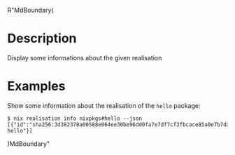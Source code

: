 R"MdBoundary(
# Description

Display some informations about the given realisation

# Examples

Show some information about the realisation of the `hello` package:

```console
$ nix realisation info nixpkgs#hello --json
[{"id":"sha256:3d382378a00588e064ee30be96dd0fa7e7df7cf3fbcace85a0e7b7dada1eef25!out","outPath":"fd3m7xawvrqcg98kgz5hc2vk3x9q0lh7-hello"}]
```

)MdBoundary"
